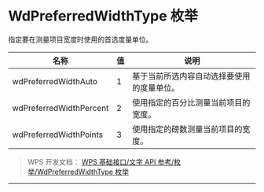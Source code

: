 # WdPreferredWidthType 枚举

指定要在测量项目宽度时使用的首选度量单位。

| 名称                    | 值  | 说明                                       |
|-------------------------|-----|--------------------------------------------|
| wdPreferredWidthAuto    | 1   | 基于当前所选内容自动选择要使用的度量单位。 |
| wdPreferredWidthPercent | 2   | 使用指定的百分比测量当前项目的宽度。       |
| wdPreferredWidthPoints  | 3   | 使用指定的磅数测量当前项目的宽度。         |

> WPS 开发文档： [WPS 基础接口/文字 API 参考/枚举/WdPreferredWidthType 枚举](https://qn.cache.wpscdn.cn/encs/doc/office_v19/topics/WPS%20%E5%9F%BA%E7%A1%80%E6%8E%A5%E5%8F%A3/%E6%96%87%E5%AD%97%20API%20%E5%8F%82%E8%80%83/%E6%9E%9A%E4%B8%BE/WdPreferredWidthType%20%E6%9E%9A%E4%B8%BE.html)

------------------------------------------------------------------------
